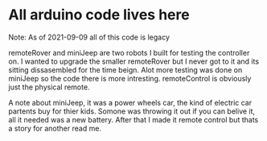 # All arduino code lives here
Note: As of 2021-09-09 all of this code is legacy

remoteRover and miniJeep are two robots I built for testing the controller on. I wanted to upgrade the smaller remoteRover but I never got to it and its sitting dissasembled for the time beign. Alot more testing was done on miniJeep so the code there is more intresting. remoteControl is obviously just the physical remote.

A note about miniJeep, it was a power wheels car, the kind of electric car partents buy for thier kids. Somone was throwing it out if you can belive it, all it needed was a new battery. After that I made it remote control but thats a story for another read me.

